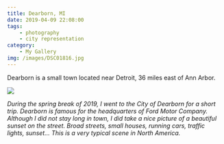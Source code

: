 ```yaml
---
title: Dearborn, MI
date: 2019-04-09 22:08:00
tags: 
    - photography 
    - city representation
category: 
    - My Gallery
img: /images/DSC01816.jpg
---
```


Dearborn is a small town located near Detroit, 36 miles east of Ann Arbor.

<!-- more -->

![](/images/DSC01816.jpg)

*During the spring break of 2019, I went to the City of Dearborn for a short trip. Dearborn is famous for the headquarters of Ford Motor Company. Although I did not stay long in town, I did take a nice picture of a beautiful sunset on the street. Broad streets, small houses, running cars, traffic lights, sunset... This is a very typical scene in North America.*